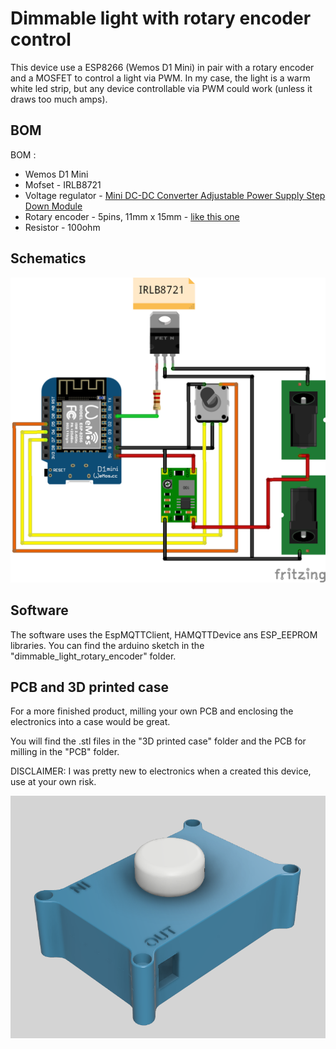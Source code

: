 # Dimmable light with rotary encoder control

This device use a ESP8266 (Wemos D1 Mini) in pair with a rotary encoder and a MOSFET to control a light via PWM. In my case, the light is a warm white led strip, but any device controllable via PWM could work (unless it draws too much amps).

## BOM

BOM :
- Wemos D1 Mini
- Mofset - IRLB8721
- Voltage regulator - [Mini DC-DC Converter Adjustable Power Supply Step Down Module](https://www.banggood.com/5Pcs-Mini-DC-DC-Converter-Adjustable-Power-Supply-Step-Down-Module-p-951165.html?rmmds=myorder&cur_warehouse=CN)
- Rotary encoder - 5pins, 11mm x 15mm - [like this one](https://www.banggood.com/10Pcs-15mm-Rotary-Encoder-Switch-with-Key-Switch-with-2-Bit-Gray-Scale-Micro-Switch-p-1593839.html?rmmds=search&cur_warehouse=CN)
- Resistor - 100ohm

## Schematics

![Schematics](https://github.com/plapointe6/CustomHADevicesCollection/blob/master/dimmable_light_with_rotary_encoder/media/schematics.png)

## Software

The software uses the EspMQTTClient, HAMQTTDevice ans ESP_EEPROM libraries. You can find the arduino sketch in the "dimmable_light_rotary_encoder" folder.

## PCB and 3D printed case

For a more finished product, milling your own PCB and enclosing the electronics into a case would be great.

You will find the .stl files in the "3D printed case" folder and the PCB for milling in the "PCB" folder.

DISCLAIMER: I was pretty new to electronics when a created this device, use at your own risk.

![Case](https://github.com/plapointe6/CustomHADevicesCollection/blob/master/dimmable_light_with_rotary_encoder/media/printed_case.png)